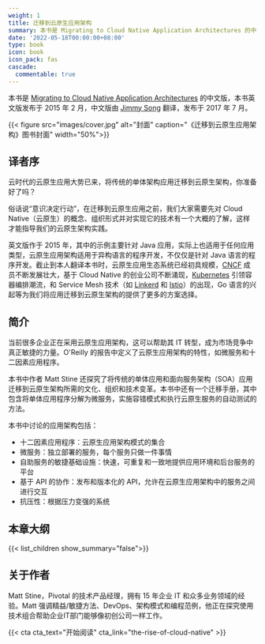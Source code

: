 ```yaml
---
weight: 1
title: 迁移到云原生应用架构
summary: 本书是 Migrating to Cloud Native Application Architectures 的中文版。
date: '2022-05-18T00:00:00+08:00'
type: book
icon: book
icon_pack: fas
cascade:
  commentable: true
---
```


本书是 [Migrating to Cloud Native Application Architectures](https://tanzu.vmware.com/content/ebooks/migrating-to-cloud-native-application-architectures) 的中文版，本书英文版发布于 2015 年 2 月，中文版由 [Jimmy Song](https://jimmysong.io) 翻译，发布于 2017 年 7 月。

{{< figure src="images/cover.jpg" alt="封面"  caption="《迁移到云原生应用架构》图书封面" width="50%">}}


## 译者序

云时代的云原生应用大势已来，将传统的单体架构应用迁移到云原生架构，你准备好了吗？

俗话说“意识决定行动”，在迁移到云原生应用之前，我们大家需要先对 Cloud Native（云原生）的概念、组织形式并对实现它的技术有一个大概的了解，这样才能指导我们的云原生架构实践。

英文版作于 2015 年，其中的示例主要针对 Java 应用，实际上也适用于任何应用类型，云原生应用架构适用于异构语言的程序开发，不仅仅是针对 Java 语言的程序开发。截止到本人翻译本书时，云原生应用生态系统已经初具规模，[CNCF](https://cncf.io) 成员不断发展壮大，基于 Cloud Native 的创业公司不断涌现，[Kubernetes](https://kubernetes.io) 引领容器编排潮流，和 Service Mesh 技术（如 [Linkerd](https://linkerd.io) 和 [Istio](https://istio.io)）的出现，Go 语言的兴起等为我们将应用迁移到云原生架构的提供了更多的方案选择。

## 简介

当前很多企业正在采用云原生应用架构，这可以帮助其 IT 转型，成为市场竞争中真正敏捷的力量。O'Reilly 的报告中定义了云原生应用架构的特性，如微服务和十二因素应用程序。

本书中作者 Matt Stine 还探究了将传统的单体应用和面向服务架构（SOA）应用迁移到云原生架构所需的文化、组织和技术变革。本书中还有一个迁移手册，其中包含将单体应用程序分解为微服务，实施容错模式和执行云原生服务的自动测试的方法。

本书中讨论的应用架构包括：

- 十二因素应用程序：云原生应用架构模式的集合
- 微服务：独立部署的服务，每个服务只做一件事情
- 自助服务的敏捷基础设施：快速，可重复和一致地提供应用环境和后台服务的平台
- 基于 API 的协作：发布和版本化的 API，允许在云原生应用架构中的服务之间进行交互
- 抗压性：根据压力变强的系统

## 本章大纲

{{< list_children show_summary="false">}}

## 关于作者

Matt Stine，Pivotal 的技术产品经理，拥有 15 年企业 IT 和众多业务领域的经验。Matt 强调精益/敏捷方法、DevOps、架构模式和编程范例，他正在探究使用技术组合帮助企业IT部门能够像初创公司一样工作。

{{< cta cta_text="开始阅读" cta_link="the-rise-of-cloud-native" >}}